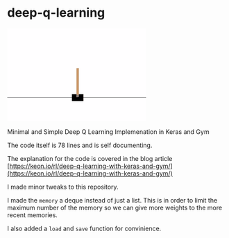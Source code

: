 # deep-q-learning

![animation](./assets/animation.gif)

Minimal and Simple Deep Q Learning Implemenation in Keras and Gym

The code itself is 78 lines and is self documenting.


The explanation for the code is covered in the blog article [https://keon.io/rl/deep-q-learning-with-keras-and-gym/](https://keon.io/rl/deep-q-learning-with-keras-and-gym/)

I made minor tweaks to this repository.

I made the `memory` a deque instead of just a list. This is in order to limit the maximum number of the memory so we can give more weights to the more recent memories.

I also added a `load` and `save` function for convinience.

